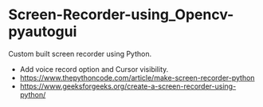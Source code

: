 # Screen-Recorder-using_Opencv-pyautogui
Custom built screen recorder using Python.

* Add voice record option and Cursor visibility.
* https://www.thepythoncode.com/article/make-screen-recorder-python
* https://www.geeksforgeeks.org/create-a-screen-recorder-using-python/
